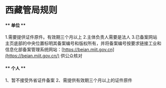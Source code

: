 

# 西藏管局规则

<!-- tabs:start -->

#### ** 单位 **

1.需要提供证件原件。有效期三个月以上
2.主体负责人需要是法人
3.已备案网站主页底部的中央位置标明其备案编号和版权所有，并将备案编号按要求链接工业和信息化部备案管理系统网站：[https://beian.miit.gov.cn](https://beian.miit.gov.cn/) 供公众核对

#### ** 个人 **

1、暂不接受外省证件备案
2、需提供有效期三个月以上的证件原件

<!-- tabs:end -->